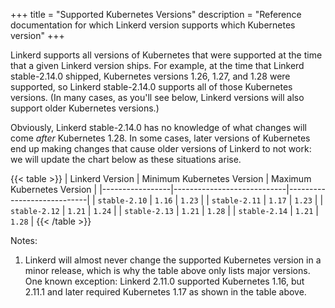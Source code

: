 +++
title = "Supported Kubernetes Versions"
description = "Reference documentation for which Linkerd version supports which Kubernetes version"
+++

Linkerd supports all versions of Kubernetes that were supported at the time
that a given Linkerd version ships. For example, at the time that Linkerd
stable-2.14.0 shipped, Kubernetes versions 1.26, 1.27, and 1.28 were
supported, so Linkerd stable-2.14.0 supports all of those Kubernetes versions.
(In many cases, as you'll see below, Linkerd versions will also support older
Kubernetes versions.)

Obviously, Linkerd stable-2.14.0 has no knowledge of what changes will come
_after_ Kubernetes 1.28. In some cases, later versions of Kubernetes end up
making changes that cause older versions of Linkerd to not work: we will
update the chart below as these situations arise.

{{< table >}}
| Linkerd Version | Minimum Kubernetes Version | Maximum Kubernetes Version |
|-----------------|----------------------------|----------------------------|
| `stable-2.10`   | `1.16`                     | `1.23`                     |
| `stable-2.11`   | `1.17`                     | `1.23`                     |
| `stable-2.12`   | `1.21`                     | `1.24`                     |
| `stable-2.13`   | `1.21`                     | `1.28`                     |
| `stable-2.14`   | `1.21`                     | `1.28`                     |
{{< /table >}}

Notes:

1. Linkerd will almost never change the supported Kubernetes version in a
   minor release, which is why the table above only lists major versions. One
   known exception: Linkerd 2.11.0 supported Kubernetes 1.16, but 2.11.1 and
   later required Kubernetes 1.17 as shown in the table above.
